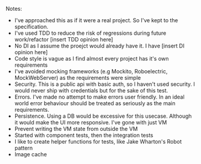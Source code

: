 Notes:
- I've approached this as if it were a real project. So I've kept to the specification.
- I've used TDD to reduce the risk of regressions during future work/refactor [insert TDD opinion here]
- No DI as I assume the proejct would already have it. I have [insert DI opinion here]
- Code style is vague as I find almost every project has it's own requirements
- I've avoided mocking frameworks (e.g Mockito, Roboelectric, MockWebServer) as the requirements were simple
- Security. This is a public api with basic auth, so I haven't used security. I would never ship with credentials but for the sake of this test.
- Errors. I've made no attempt to make errors user friendly. In an ideal world error behaviour should be treated as seriously as the main requirements.
- Persistence. Using a DB would be excessive for this usecase. Although it would make the UI more responsive. I've gone with just VM 
- Prevent writing the VM state from outside the VM
- Started with component tests, then the integration tests
- I like to create helper functions for tests, like Jake Wharton's Robot pattern
- Image cache
